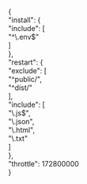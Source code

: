 {  
  "install": {    
    "include": [        
      "^\\.env$"             
    ]                    
  },                             
  "restart": {      
    "exclude": [                    
      "^public/",                                           
      "^dist/"                                                  
    ],                                                                                                                         
    "include": [                                                                      
      "\\.js$",                                                       
      "\\.json",                                                 
      "\\.html",                                                       
      "\\.txt"                                               
    ]                                                                                           
  },                                                     
  "throttle": 172800000                     
}          